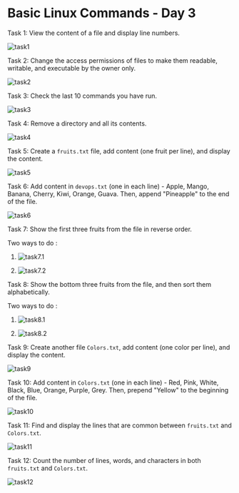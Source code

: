 
# Basic Linux Commands - Day 3

Task 1: View the content of a file and display line numbers.

![task1](image/task1.png)

Task 2: Change the access permissions of files to make them readable, writable, and executable by the owner only.

![task2](image/task2.png)

Task 3: Check the last 10 commands you have run.

![task3](image/task3.png)

Task 4: Remove a directory and all its contents.

![task4](image/task4.png)

Task 5: Create a `fruits.txt` file, add content (one fruit per line), and display the content.

![task5](image/task5.png)

Task 6: Add content in `devops.txt` (one in each line) - Apple, Mango, Banana, Cherry, Kiwi, Orange, Guava. Then, append "Pineapple" to the end of the file.

![task6](image/task6.png)

Task 7: Show the first three fruits from the file in reverse order.

Two ways to do : 

1. ![task7.1](image/task7.1.png)

2. ![task7.2](image/task7.2.png)


Task 8: Show the bottom three fruits from the file, and then sort them alphabetically.

Two ways to do : 

1. ![task8.1](image/task8.1.png)

2. ![task8.2](image/task8.2.png)


Task 9: Create another file `Colors.txt`, add content (one color per line), and display the content.

![task9](image/task9.png)

Task 10: Add content in `Colors.txt` (one in each line) - Red, Pink, White, Black, Blue, Orange, Purple, Grey. Then, prepend "Yellow" to the beginning of the file.

![task10](image/task10.png)

Task 11: Find and display the lines that are common between `fruits.txt` and `Colors.txt`.

![task11](image/task11.png)

Task 12: Count the number of lines, words, and characters in both `fruits.txt` and `Colors.txt`.

![task12](image/task12.png)


